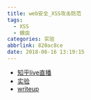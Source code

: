 ```yaml
---
title: web安全_XSS攻击防范
tags:
  - XSS
  - 蠕虫
categories: 实验
abbrlink: 820ac8ce
date: 2018-06-16 13:19:15
---
```


- [知乎live直播](https://www.zhihu.com/lives/987270879868395520)
- [实验](http://www.cis.syr.edu/~wedu/seed/Labs_12.04/Web/Web_XSS_Elgg/)
- [writeup](https://zhuanlan.zhihu.com/p/37913950)
